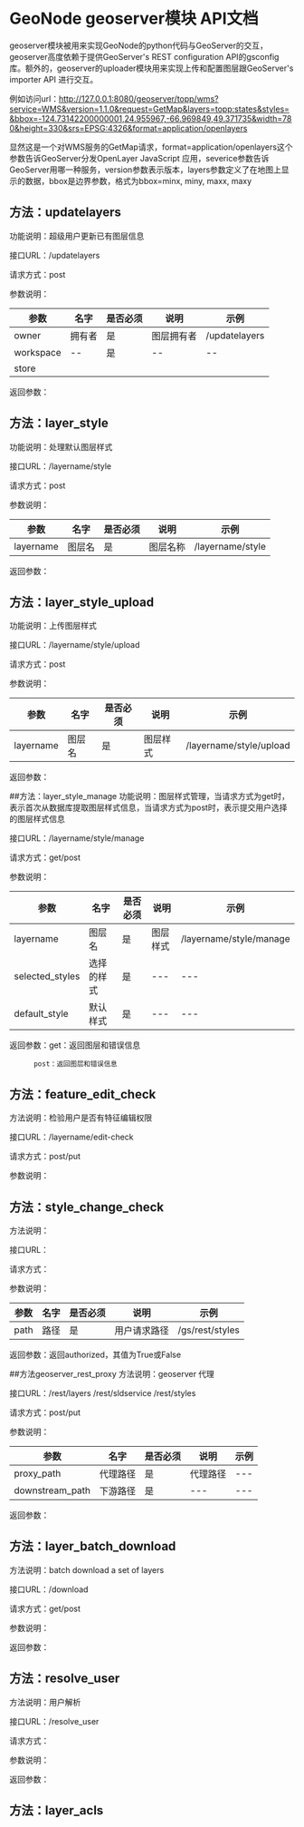 # GeoNode geoserver模块 API文档
geoserver模块被用来实现GeoNode的python代码与GeoServer的交互，geoserver高度依赖于提供GeoServer's REST configuration API的gsconfig库。额外的，geoserver的uploader模块用来实现上传和配置图层跟GeoServer's importer API 进行交互。

例如访问url：http://127.0.0.1:8080/geoserver/topp/wms?service=WMS&version=1.1.0&request=GetMap&layers=topp:states&styles=&bbox=-124.73142200000001,24.955967,-66.969849,49.371735&width=780&height=330&srs=EPSG:4326&format=application/openlayers

显然这是一个对WMS服务的GetMap请求，format=application/openlayers这个参数告诉GeoServer分发OpenLayer JavaScript 应用，severice参数告诉GeoServer用哪一种服务，version参数表示版本，layers参数定义了在地图上显示的数据，bbox是边界参数，格式为bbox=minx, miny, maxx, maxy

## 方法：updatelayers
功能说明：超级用户更新已有图层信息

接口URL：/updatelayers

请求方式：post

参数说明：

| 参数 | 名字 | 是否必须 | 说明 | 示例 |
| --- | --- | --- | --- | --- |
|owner|拥有者|是|图层拥有者|/updatelayers|
|workspace|--|是|--|--|
|store|

返回参数：

## 方法：layer_style
功能说明：处理默认图层样式

接口URL：/layername/style

请求方式：post

参数说明：

| 参数 | 名字 | 是否必须 | 说明 | 示例 |
| --- | --- | --- | --- | --- |
|layername|图层名|是|图层名称|/layername/style|

返回参数：

## 方法：layer_style_upload
功能说明：上传图层样式

接口URL：/layername/style/upload

请求方式：post

参数说明：

| 参数 | 名字 | 是否必须 | 说明 | 示例 |
| --- | --- | --- | --- | --- |
|layername|图层名|是|图层样式|/layername/style/upload|

返回参数：

##方法：layer_style_manage
功能说明：图层样式管理，当请求方式为get时，表示首次从数据库提取图层样式信息，当请求方式为post时，表示提交用户选择的图层样式信息

接口URL：/layername/style/manage

请求方式：get/post

参数说明：

| 参数 | 名字 | 是否必须 | 说明 | 示例 |
| --- | --- | --- | --- | --- |
|layername|图层名|是|图层样式|/layername/style/manage|
|selected_styles|选择的样式|是|---|---|
|default_style|默认样式|是|---|---|

返回参数：get：返回图层和错误信息
			
		  post：返回图层和错误信息

## 方法：feature_edit_check
方法说明：检验用户是否有特征编辑权限

接口URL：/layername/edit-check

请求方式：post/put

参数说明：

## 方法：style_change_check
方法说明：

接口URL：

请求方式：

参数说明：


| 参数 | 名字 | 是否必须 | 说明 | 示例 |
| --- | --- | --- | --- | --- |
|path|路径|是|用户请求路径|/gs/rest/styles|

返回参数：返回authorized，其值为True或False

##方法geoserver_rest_proxy
方法说明：geoserver 代理

接口URL：/rest/layers
			/rest/sldservice
			/rest/styles

请求方式：post/put

参数说明：

| 参数 | 名字 | 是否必须 | 说明 | 示例 |
| --- | --- | --- | --- | --- |
|proxy_path|代理路径|是|代理路径|---|
|downstream_path|下游路径|是|---|---|

返回参数：

## 方法：layer_batch_download
方法说明：batch download a set of layers

接口URL：/download

请求方式：get/post

参数说明：

返回参数：

## 方法：resolve_user
方法说明：用户解析

接口URL：/resolve_user

请求方式：

参数说明：

返回参数：


## 方法：layer_acls


















